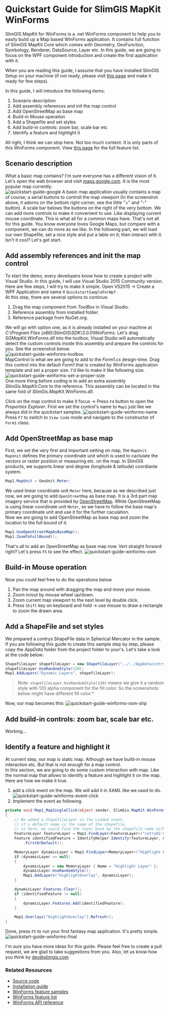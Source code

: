 # Quickstart Guide for SlimGIS MapKit WinForms
SlimGIS MapKit for WinForms is a .net WinForms component to help you to easily build up a Map based WinForms application. It contains full function of SlimGIS MapKit Core which comes with Geometry, GeoFunction, Symbology, Renderer, DataSource, Layer etc. In this guide, we are going to focus on the WPF component introduction and create the first application with it.

When you are reading this guide, I assume that you have installed SlimGIS Setup on your machine (if not ready, please visit [this page](http://www.slimgis.com/developers/installation) and make it ready for few steps).

In this guide, I will introduce the following items:

1. Scenario description
1. Add assembly references and init the map control
1. Add OpenStreetMap as base map
1. Build-in Mouse operation
1. Add a Shapefile and set styles
2. Add build-in controls: zoom bar, scale bar etc
1. Identify a feature and highlight it

All right, I think we can stop here. Not too much content. It is only parts of this WinForms component. View [this page](#) for the full feature list.

## Scenario description
What a basic map contains? I'm sure everyone has a different vision of it. Let's open the web browser and visit [maps.google.com](https://www.google.com/maps). It is the most popular map currently.  
![quickstart-guide-google](http://p1.bqimg.com/567571/baf5b2a702cd22b2.png)
A basic map application usually contains a map of course; a serial buttons to controll the map viewport (In the screenshot above, it adorns on the bottom right corner, see the little "+" and "-" button). A scale bar belows the buttons on the right of the very bottom. We can add more controls to make it convenient to use. Like displaying current mouse coordinate. This is what all for a common maps have. That's not all for this guide. You know everyone loves Google Maps, but compare with a component, we can do more as we like. In the following part, we will load our own Shapefile, set a nice style and put a lable on it; then interact with it. Isn't it cool? Let's get start.

## Add assembly references and init the map control
To start the demo, every developers know how to create a project with Visual Studio. In this guide, I will use Visual Studio 2015 Community version. Here are few steps, I will try to make it simple. Open VS2015 -> Create a WPF Application and name it `QuickstartSampleForWpf`.  
At this step, there are several options to continue:
1. Drag the map component from *ToolBox* in Visual Studio.
2. Reference assembly from installed folder.
3. Reference package from NuGet.org.

We will go with option one, as it is already installed on your machine at *C:\Program Files (x86)\SlimGIS\SDK\3.0.0\WinForms*. Let's drag *SGMapKit.WinForms.dll* into the toolbox; Visual Studio will automatically detect the custom controls inside this assembly and prepare the controls for you. See the screenshot below.  
![quickstart-guide-winforms-toolbox](http://p1.bqimg.com/567571/babbefbe302c04f4.png)  
MapControl is what we are going to add to the *Form1.cs* design-time. Drag this control into the default *Form1* that is created by WinForms application template and set a proper size. I'd like to make it like following size.
![quickstart-guide-winforms-set-a-proper-size](http://p1.bpimg.com/567571/3f3b3dd23d4d099e.png)  
One more thing before coding is to add an extra assembly *SlimGis.MapKit.Core* to the reference. This assembly can be located in the same fold of *SlimGis.MapKit.WinForms.dll*.

Click on the map control to make it focus -> Press `F4` button to open the *Properties Explorer*. First we set the control's name to `Map1` just like we always did in the quickstart samples. 
![quickstart-guide-winforms-name](http://p1.bpimg.com/567571/c29fd5df0aa9e343.png)
Press `F7` to switch to `View Code` mode and navigate to the constructor of `Form1` class. 

## Add OpenStreetMap as base map
First, we set the very first and important setting on map, the `MapUnit`. `MapUnit` defines the primary coordinate unit which is used to caclulate the vectors or raster position or measuring etc. on the map. In SlimGIS products, we supports linear and degree (longitude & latitude) coordiante system.
```csharp
Map1.MapUnit = GeoUnit.Meter;
```
We used linear coordinate unit `Meter` here, because as we described just now, we are going to add `OpenStreetMap` as base map. It is a 3rd part map imagery service that is provided by [OpenStreetMap](http://www.openstreetmap.org). While OpenStreetMap is using linear coordinate unit `Meter`, so we have to follow the base map's primary coordinate unit and use it for the further caculation.  
Now we are going to add OpenStreetMap as base map and zoom the location to the full bound of it.
```csharp
Map1.UseOpenStreetMapAsBaseMap();
Map1.ZoomToFullBound();
```
That's all to add an OpenStreetMap as base map now. Vert straight forward right? Let's press `F5` to see the effect.
![quickstart-guide-winforms-osm](http://p1.bqimg.com/567571/cadf260c2ee45301.png)

## Build-in Mouse operation
Now you could feel free to do the operations below. 
1. Pan the map around with dragging the map and move your mouse.
2. Zoom in/out by mouse wheel up/down.
3. Zoom current map viewport to the next level by double click.  
4. Press `Shift` key on keyboard and hold -> use mouse to draw a rectangle to zoom the drawn area.

## Add a ShapeFile and set styles
We prepared a contrys ShapeFile data in Spherical Mercator in the sample. If you are following this guide to create this sample step by step, please copy the *AppData* folder from the project folder to your's. Let's take a look at the code below:

```csharp
ShapefileLayer shapefileLayer = new ShapefileLayer("../../AppData/cntry02-900913.shp");
shapefileLayer.UseRandomStyle(120);
Map1.AddLayers("Dynamic Layers", shapefileLayer);
```

> Note: `shapefileLayer.UseRandomStyle(120)` means we give it a random style with 120 alpha component for the fill color. So the screenshots below might have different fill color.*  

Now, our map becomes this:
![quickstart-guide-winforms-osm-shp](http://i1.piimg.com/567571/d89773ed53fc5346.png)

## Add build-in controls: zoom bar, scale bar etc.
Working...

## Identify a feature and highlight it
At current step, our map is static map. Although we have build-in mouse interaction etc. But that is not enough for a map control.  
In this section, we are going to do some custom interaction with map. Like the normal map that allows to identify a feature and highlight it on the map. Here are how we make it true. 
1. add a click event on the map. We will add it in XAML like we used to do.  
![quickstart-guide-winforms-event-click](http://p1.bqimg.com/567571/02d53464bc295b05.png)  
2. Implement the event as following.

```csharp
private void Map1_MapSingleClick(object sender, SlimGis.MapKit.WinForms.MapMouseEventArgs e)
{
    // We added a ShapefileLayer in the Loaded event, 
    // it's default name is the name of the shapefile.
    // so here, we could find the layer back by the shapefile name without extension. 
    FeatureLayer featureLayer = Map1.FindLayer<FeatureLayer>("cntry02-900913");
    Feature identifiedFeature = IdentifyHelper.Identify(featureLayer, e.WorldCoordinate, Map1.CurrentScale, Map1.MapUnit)
        .FirstOrDefault();

    MemoryLayer dynamicLayer = Map1.FindLayer<MemoryLayer>("Highlight Layer");
    if (dynamicLayer == null)
    {
        dynamicLayer = new MemoryLayer { Name = "Highlight Layer" };
        dynamicLayer.UseRandomStyle();
        Map1.AddLayers("HighlightOverlay", dynamicLayer);
    }

    dynamicLayer.Features.Clear();
    if (identifiedFeature != null)
    {
        dynamicLayer.Features.Add(identifiedFeature);
    }

    Map1.Overlays["HighlightOverlay"].Refresh();
}
```

Done, press `F5` to run your first fantasy map application. It's pretty simple. 
![quickstart-guide-winforms-final](http://p1.bqimg.com/567571/c6389a2440961fd8.png)

I'm sure you have more ideas for this guide. Please feel free to create a pull request, we are glad to take suggestions from you. Also, let us know how you think by dev@slimgis.com.

### Related Resources

- [Source code](https://github.com/SlimGIS/QuickstartSampleForWinForms)
- [Installation guide](http://www.slimgis.com/developers/installation)
- [WinForms feature samples](https://www.slimgis.com/developers/feature-samples-winforms)
- [WinForms feature list](https://www.slimgis.com/developers/features-overview-winforms)
- [WinForms API reference](https://www.slimgis.com/developers/api-ref-winforms)
